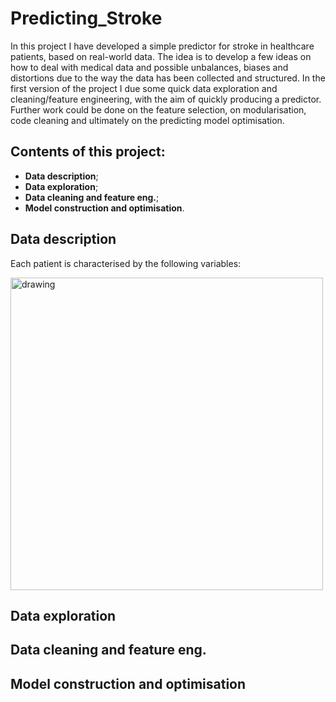 # Predicting_Stroke
In this project I have developed a simple predictor for stroke in healthcare patients, based on real-world data. The idea is to develop a few ideas on how to deal with medical data and possible unbalances, biases and distortions due to the way the data has been collected and structured. In the first version of the project I due some quick data exploration and cleaning/feature engineering, with the aim of quickly producing a predictor. Further work could be done on the feature selection, on modularisation, code cleaning and ultimately on the predicting model optimisation.
## Contents of this project:
- **Data description**;
- **Data exploration**;
- **Data cleaning and feature eng.**;
- **Model construction and optimisation**.

## Data description
Each patient is characterised by the following variables:

<img src="https://github.com/RaffaToSpace/Predicting_Stroke/blob/master/images/data_desc.png" alt="drawing" width="500"/>

## Data exploration

## Data cleaning and feature eng.

## Model construction and optimisation
